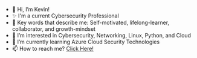 - 👋 Hi, I’m Kevin!
- ✨ I'm a current Cybersecurity Professional
- 🌱 Key words that describe me: Self-motivated, lifelong-learner, collaborator, and growth-mindset
- 👀 I’m interested in Cybersecurity, Networking, Linux, Python, and Cloud 
- 🔔 I’m currently learning Azure Cloud Security Technologies
- 📫 How to reach me? [Click Here!](https://www.linkedin.com/in/kevin-ear/)

<!---
earkevin11/earkevin11 is a ✨ special ✨ repository because its `README.md` (this file) appears on your GitHub profile.
You can click the Preview link to take a look at your changes.
--->
